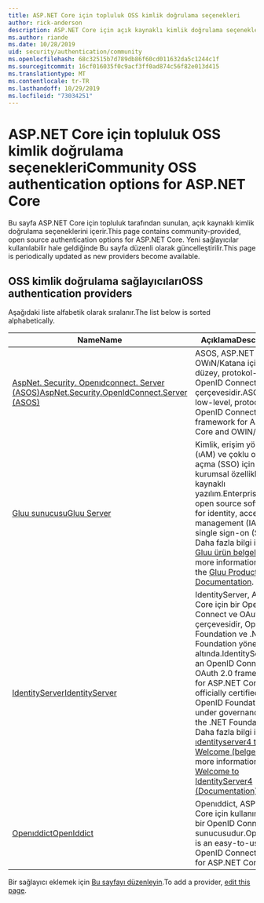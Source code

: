 ```yaml
---
title: ASP.NET Core için topluluk OSS kimlik doğrulama seçenekleri
author: rick-anderson
description: ASP.NET Core için açık kaynaklı kimlik doğrulama seçeneklerini bulun.
ms.author: riande
ms.date: 10/28/2019
uid: security/authentication/community
ms.openlocfilehash: 68c32515b7d789db86f60cd011632da5c1244c1f
ms.sourcegitcommit: 16cf016035f0c9acf3ff0ad874c56f82e013d415
ms.translationtype: MT
ms.contentlocale: tr-TR
ms.lasthandoff: 10/29/2019
ms.locfileid: "73034251"
---
```

# <a name="community-oss-authentication-options-for-aspnet-core"></a><span data-ttu-id="1adba-103">ASP.NET Core için topluluk OSS kimlik doğrulama seçenekleri</span><span class="sxs-lookup"><span data-stu-id="1adba-103">Community OSS authentication options for ASP.NET Core</span></span>

<span data-ttu-id="1adba-104">Bu sayfa ASP.NET Core için topluluk tarafından sunulan, açık kaynaklı kimlik doğrulama seçeneklerini içerir.</span><span class="sxs-lookup"><span data-stu-id="1adba-104">This page contains community-provided, open source authentication options for ASP.NET Core.</span></span> <span data-ttu-id="1adba-105">Yeni sağlayıcılar kullanılabilir hale geldiğinde Bu sayfa düzenli olarak güncelleştirilir.</span><span class="sxs-lookup"><span data-stu-id="1adba-105">This page is periodically updated as new providers become available.</span></span>

## <a name="oss-authentication-providers"></a><span data-ttu-id="1adba-106">OSS kimlik doğrulama sağlayıcıları</span><span class="sxs-lookup"><span data-stu-id="1adba-106">OSS authentication providers</span></span>

<span data-ttu-id="1adba-107">Aşağıdaki liste alfabetik olarak sıralanır.</span><span class="sxs-lookup"><span data-stu-id="1adba-107">The list below is sorted alphabetically.</span></span>

| <span data-ttu-id="1adba-108">Name</span><span class="sxs-lookup"><span data-stu-id="1adba-108">Name</span></span> | <span data-ttu-id="1adba-109">Açıklama</span><span class="sxs-lookup"><span data-stu-id="1adba-109">Description</span></span> |
| ---- | ----------- |
| [<span data-ttu-id="1adba-110">AspNet. Security. Openıdconnect. Server (ASOS)</span><span class="sxs-lookup"><span data-stu-id="1adba-110">AspNet.Security.OpenIdConnect.Server (ASOS)</span></span>](https://github.com/aspnet-contrib/AspNet.Security.OpenIdConnect.Server) | <span data-ttu-id="1adba-111">ASOS, ASP.NET Core ve OWıN/Katana için düşük düzey, protokol-ilk OpenID Connect sunucu çerçevesidir.</span><span class="sxs-lookup"><span data-stu-id="1adba-111">ASOS is a low-level, protocol-first OpenID Connect server framework for ASP.NET Core and OWIN/Katana.</span></span> |
| [<span data-ttu-id="1adba-112">Gluu sunucusu</span><span class="sxs-lookup"><span data-stu-id="1adba-112">Gluu Server</span></span>](https://gluu.org/) | <span data-ttu-id="1adba-113">Kimlik, erişim yönetimi (ıAM) ve çoklu oturum açma (SSO) için kurumsal özellikli, açık kaynaklı yazılım.</span><span class="sxs-lookup"><span data-stu-id="1adba-113">Enterprise ready, open source software for identity, access management (IAM), and single sign-on (SSO).</span></span> <span data-ttu-id="1adba-114">Daha fazla bilgi için bkz. [Gluu ürün belgeleri](https://gluu.org/docs/).</span><span class="sxs-lookup"><span data-stu-id="1adba-114">For more information, see the [Gluu Product Documentation](https://gluu.org/docs/).</span></span> |
| [<span data-ttu-id="1adba-115">IdentityServer</span><span class="sxs-lookup"><span data-stu-id="1adba-115">IdentityServer</span></span>](https://identityserver.io/) | <span data-ttu-id="1adba-116">IdentityServer, ASP.NET Core için bir OpenID Connect ve OAuth 2,0 çerçevesidir, OpenID Foundation ve .NET Foundation yönetimi altında.</span><span class="sxs-lookup"><span data-stu-id="1adba-116">IdentityServer is an OpenID Connect and OAuth 2.0 framework for ASP.NET Core, officially certified by the OpenID Foundation and under governance of the .NET Foundation.</span></span> <span data-ttu-id="1adba-117">Daha fazla bilgi için bkz. [ıdentityserver4 to Welcome (belgeler)](https://identityserver4.readthedocs.io/en/latest/).</span><span class="sxs-lookup"><span data-stu-id="1adba-117">For more information, see [Welcome to IdentityServer4 (Documentation)](https://identityserver4.readthedocs.io/en/latest/).</span></span> |
| [<span data-ttu-id="1adba-118">Openıddict</span><span class="sxs-lookup"><span data-stu-id="1adba-118">OpenIddict</span></span>](https://github.com/openiddict/openiddict-core) | <span data-ttu-id="1adba-119">Openıddict, ASP.NET Core için kullanımı kolay bir OpenID Connect sunucusudur.</span><span class="sxs-lookup"><span data-stu-id="1adba-119">OpenIddict is an easy-to-use OpenID Connect server for ASP.NET Core.</span></span> |

<span data-ttu-id="1adba-120">Bir sağlayıcı eklemek için [Bu sayfayı düzenleyin](https://github.com/login?return_to=https%3A%2F%2Fgithub.com%2Faspnet%2FDocs%2Fedit%2Fmaster%2Faspnetcore%2Fsecurity%2Fauthentication%2Fcommunity.md).</span><span class="sxs-lookup"><span data-stu-id="1adba-120">To add a provider, [edit this page](https://github.com/login?return_to=https%3A%2F%2Fgithub.com%2Faspnet%2FDocs%2Fedit%2Fmaster%2Faspnetcore%2Fsecurity%2Fauthentication%2Fcommunity.md).</span></span>
